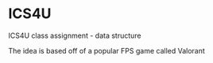 # ICS4U

ICS4U class assignment - data structure

The idea is based off of a popular FPS game called Valorant
